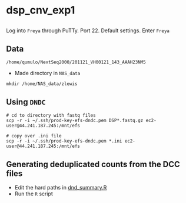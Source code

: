 # dsp_cnv_exp1

##

Log into `Freya` through PuTTy. Port 22. Default settings. Enter `Freya`


## Data

```
/home/qumulo/NextSeq2000/201121_VH00121_143_AAAH23NM5
```

- Made directory in `NAS_data`

`mkdir /home/NAS_data/zlewis`


## Using `DNDC`

```
# cd to directory with fastq files
scp -r -i ~/.ssh/prod-key-efs-dndc.pem DSP*.fastq.gz ec2-user@44.241.187.245:/mnt/efs

# copy over .ini file
scp -r -i ~/.ssh/prod-key-efs-dndc.pem *.ini ec2-user@44.241.187.245:/mnt/efs

```


## Generating deduplicated counts from the DCC files

- Edit the hard paths in [dnd_summary.R](DSP_CNV_e1/dnd_summary.R)
- Run the `R` script
